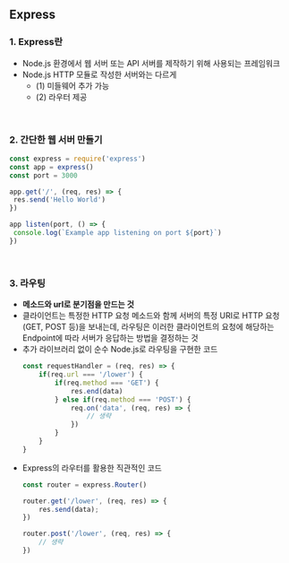 ## **Express**
### 1. Express란
- Node.js 환경에서 웹 서버 또는 API 서버를 제작하기 위해 사용되는 프레임워크
- Node.js HTTP 모듈로 작성한 서버와는 다르게
  - (1) 미들웨어 추가 가능
  - (2) 라우터 제공
  
<br/>

### 2. 간단한 웹 서버 만들기
   ```javascript
   const express = require('express')
   const app = express()
   const port = 3000

   app.get('/', (req, res) => {
    res.send('Hello World')
   })

   app listen(port, () => {
    console.log(`Example app listening on port ${port}`)
   })
   ```
  
<br/>

### 3. 라우팅
   - **메소드와 url로 분기점을 만드는 것**
   - 클라이언트는 특정한 HTTP 요청 메소드와 함께 서버의 특정 URI로 HTTP 요청(GET, POST 등)을 보내는데, 라우팅은 이러한 클라이언트의 요청에 해당하는 Endpoint에 따라 서버가 응답하는 방법을 결정하는 것
   - 추가 라이브러리 없이 순수 Node.js로 라우팅을 구현한 코드
        ```javascript
        const requestHandler = (req, res) => {
            if(req.url === '/lower') {
                if(req.method === 'GET') {
                    res.end(data)
                } else if(req.method === 'POST') {
                    req.on('data', (req, res) => {
                        // 생략
                    })
                }
            }
        }
        ```
  - Express의 라우터를 활용한 직관적인 코드
    ```javascript
    const router = express.Router()

    router.get('/lower', (req, res) => {
        res.send(data);
    })

    router.post('/lower', (req, res) => {
        // 생략
    })
    ```